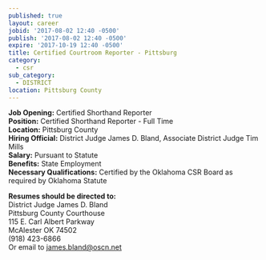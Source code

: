 ```yaml
---
published: true
layout: career
jobid: '2017-08-02 12:40 -0500'
publish: '2017-08-02 12:40 -0500'
expire: '2017-10-19 12:40 -0500'
title: Certified Courtroom Reporter - Pittsburg
category:
  - csr
sub_category:
  - DISTRICT
location: Pittsburg County
---
```

**Job Opening:** Certified Shorthand Reporter  
**Position:** Certified Shorthand Reporter - Full Time  
**Location:**  Pittsburg County  
**Hiring Official:** District Judge James D. Bland, Associate District Judge Tim Mills  
**Salary:** Pursuant to Statute  
**Benefits:** State Employment  
**Necessary Qualifications:** Certified by the Oklahoma CSR Board as required by Oklahoma Statute
 
**Resumes should be directed to:**   
District Judge James D. Bland  
Pittsburg County Courthouse  
115 E. Carl Albert Parkway  
McAlester OK  74502  
(918) 423-6866  
Or email to [james.bland@oscn.net](mailto:james.bland@oscn.net)
